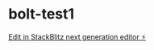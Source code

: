 # bolt-test1

[Edit in StackBlitz next generation editor ⚡️](https://stackblitz.com/~/github.com/kalamidad21/bolt-test1)